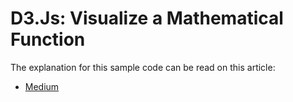 # D3.Js: Visualize a Mathematical Function

The explanation for this sample code can be read on this article:

- [Medium]()
